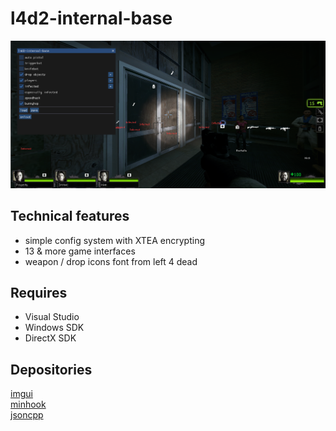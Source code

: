 # l4d2-internal-base
![ui](https://github.com/carterjwasd/l4d2-internal-base/blob/master/media/ui.png)
## Technical features
- simple config system with XTEA encrypting
- 13 & more game interfaces
- weapon / drop icons font from left 4 dead
## Requires
- Visual Studio
- Windows SDK
- DirectX SDK
## Depositories
[imgui](https://github.com/ocornut/imgui)  
[minhook](https://github.com/TsudaKageyu/minhook)  
[jsoncpp](https://github.com/open-source-parsers/jsoncpp)